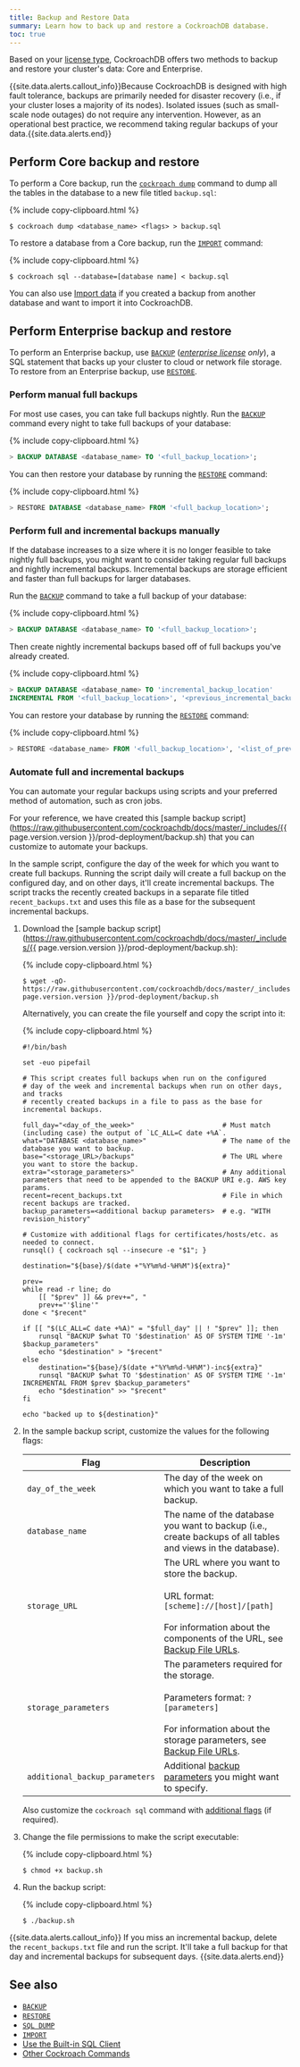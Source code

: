 ```yaml
---
title: Backup and Restore Data
summary: Learn how to back up and restore a CockroachDB database.
toc: true
---
```


Based on your [license type](https://www.cockroachlabs.com/pricing/), CockroachDB offers two methods to backup and restore your cluster's data: Core and Enterprise.

{{site.data.alerts.callout_info}}Because CockroachDB is designed with high fault tolerance, backups are primarily needed for disaster recovery (i.e., if your cluster loses a majority of its nodes). Isolated issues (such as small-scale node outages) do not require any intervention. However, as an operational best practice, we recommend taking regular backups of your data.{{site.data.alerts.end}}

## Perform Core backup and restore

To perform a Core backup, run the [`cockroach dump`](sql-dump.html) command to dump all the tables in the database to a new file titled `backup.sql`:

{% include copy-clipboard.html %}
~~~ shell
$ cockroach dump <database_name> <flags> > backup.sql
~~~

To restore a database from a Core backup, run the [`IMPORT`](import-data.html) command:

{% include copy-clipboard.html %}
~~~ shell
$ cockroach sql --database=[database name] < backup.sql
~~~

You can also use [Import data](import-data.html) if you created a backup from another database and want to import it into CockroachDB.

## Perform Enterprise backup and restore

To perform an Enterprise backup, use [`BACKUP`](backup.html) (*[enterprise license](https://www.cockroachlabs.com/pricing/) only*), a SQL statement that backs up your cluster to cloud or network file storage. To restore from an Enterprise backup, use [`RESTORE`](restore.html).

### Perform manual full backups

For most use cases, you can take full backups nightly. Run the [`BACKUP`](backup.html) command every night to take full backups of your database:

{% include copy-clipboard.html %}
~~~ sql
> BACKUP DATABASE <database_name> TO '<full_backup_location>';
~~~

You can then restore your database by running the [`RESTORE`](restore.html) command:

{% include copy-clipboard.html %}
~~~ sql
> RESTORE DATABASE <database_name> FROM '<full_backup_location>';
~~~

### Perform full and incremental backups manually

If the database increases to a size where it is no longer feasible to take nightly full backups, you might want to consider taking regular full backups and nightly incremental backups. Incremental backups are storage efficient and faster than full backups for larger databases.

Run the [`BACKUP`](backup.html) command to take a full backup of your database:

{% include copy-clipboard.html %}
~~~ sql
> BACKUP DATABASE <database_name> TO '<full_backup_location>';
~~~

Then create nightly incremental backups based off of full backups you've already created.

{% include copy-clipboard.html %}
~~~ sql
> BACKUP DATABASE <database_name> TO 'incremental_backup_location'
INCREMENTAL FROM '<full_backup_location>', '<previous_incremental_backup_location>';
~~~

You can restore your database by running the [`RESTORE`](restore.html) command:

{% include copy-clipboard.html %}
~~~ sql
> RESTORE <database_name> FROM '<full_backup_location>', '<list_of_previous_incremental_backup_locations>';
~~~

### Automate full and incremental backups

You can automate your regular backups using scripts and your preferred method of automation, such as cron jobs.

For your reference, we have created this [sample backup script](https://raw.githubusercontent.com/cockroachdb/docs/master/_includes/{{ page.version.version }}/prod-deployment/backup.sh) that you can customize to automate your backups.

In the sample script, configure the day of the week for which you want to create full backups. Running the script daily will create a full backup on the configured day, and on other days, it'll create incremental backups. The script tracks the recently created backups in a separate file titled `recent_backups.txt` and uses this file as a base for the subsequent incremental backups.

1. Download the [sample backup script](https://raw.githubusercontent.com/cockroachdb/docs/master/_includes/{{ page.version.version }}/prod-deployment/backup.sh):

    {% include copy-clipboard.html %}
    ~~~ shell
    $ wget -qO- https://raw.githubusercontent.com/cockroachdb/docs/master/_includes/{{ page.version.version }}/prod-deployment/backup.sh
    ~~~

    Alternatively, you can create the file yourself and copy the script into it:

    {% include copy-clipboard.html %}
    ~~~ shell
    #!/bin/bash

    set -euo pipefail

    # This script creates full backups when run on the configured
    # day of the week and incremental backups when run on other days, and tracks
    # recently created backups in a file to pass as the base for incremental backups.

    full_day="<day_of_the_week>"                      # Must match (including case) the output of `LC_ALL=C date +%A`.
    what="DATABASE <database_name>"                   # The name of the database you want to backup.
    base="<storage_URL>/backups"                      # The URL where you want to store the backup.
    extra="<storage_parameters>"                      # Any additional parameters that need to be appended to the BACKUP URI e.g. AWS key params.
    recent=recent_backups.txt                         # File in which recent backups are tracked.
    backup_parameters=<additional backup parameters>  # e.g. "WITH revision_history"

    # Customize with additional flags for certificates/hosts/etc. as needed to connect.
    runsql() { cockroach sql --insecure -e "$1"; }

    destination="${base}/$(date +"%Y%m%d-%H%M")${extra}"

    prev=
    while read -r line; do
        [[ "$prev" ]] && prev+=", "
        prev+="'$line'"
    done < "$recent"

    if [[ "$(LC_ALL=C date +%A)" = "$full_day" || ! "$prev" ]]; then
        runsql "BACKUP $what TO '$destination' AS OF SYSTEM TIME '-1m' $backup_parameters"
        echo "$destination" > "$recent"
    else
        destination="${base}/$(date +"%Y%m%d-%H%M")-inc${extra}"
        runsql "BACKUP $what TO '$destination' AS OF SYSTEM TIME '-1m' INCREMENTAL FROM $prev $backup_parameters"
        echo "$destination" >> "$recent"
    fi

    echo "backed up to ${destination}"
    ~~~

2. In the sample backup script, customize the values for the following flags:

    Flag | Description
    -----|------------
    `day_of_the_week` | The day of the week on which you want to take a full backup.
    `database_name` | The name of the database you want to backup (i.e., create backups of all tables and views in the database).
    `storage_URL` | The URL where you want to store the backup.<br/><br/>URL format: `[scheme]://[host]/[path]` <br/><br/>For information about the components of the URL, see [Backup File URLs](backup.html#backup-file-urls).
    `storage_parameters`| The parameters required for the storage.<br/><br/>Parameters format: `?[parameters]` <br/><br/>For information about the storage parameters, see [Backup File URLs](backup.html#backup-file-urls).
    `additional_backup_parameters` | Additional [backup parameters](backup.html#parameters) you might want to specify.

    Also customize the `cockroach sql` command with [additional flags](use-the-built-in-sql-client.html#flags) (if required).

3. Change the file permissions to make the script executable:

    {% include copy-clipboard.html %}
    ~~~ shell
    $ chmod +x backup.sh
    ~~~

4. Run the backup script:

    {% include copy-clipboard.html %}
    ~~~ shell
    $ ./backup.sh
    ~~~

{{site.data.alerts.callout_info}}
If you miss an incremental backup, delete the `recent_backups.txt` file and run the script. It'll take a full backup for that day and incremental backups for subsequent days.
{{site.data.alerts.end}}

## See also

- [`BACKUP`](backup.html)
- [`RESTORE`](restore.html)
- [`SQL DUMP`](sql-dump.html)
- [`IMPORT`](import-data.html)
- [Use the Built-in SQL Client](use-the-built-in-sql-client.html)
- [Other Cockroach Commands](cockroach-commands.html)
